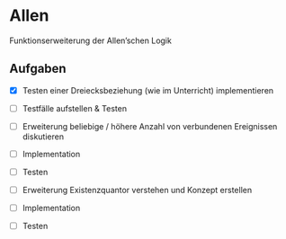 Allen
=====

Funktionserweiterung der Allen’schen Logik


Aufgaben
--------

- [X] Testen einer Dreiecksbeziehung (wie im Unterricht) implementieren
- [ ] Testfälle aufstellen & Testen

- [ ] Erweiterung beliebige / höhere Anzahl von verbundenen Ereignissen diskutieren
- [ ] Implementation
- [ ] Testen


- [ ] Erweiterung Existenzquantor verstehen und Konzept erstellen
- [ ] Implementation
- [ ] Testen
